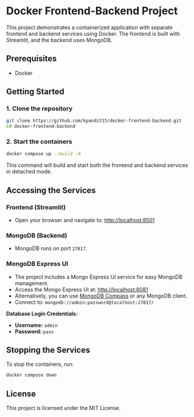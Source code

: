 # Docker Frontend-Backend Project

This project demonstrates a containerized application with separate frontend and backend services using Docker. The frontend is built with Streamlit, and the backend uses MongoDB.

## Prerequisites

- Docker

## Getting Started

### 1. Clone the repository

```bash
git clone https://github.com/kpandit15/docker-frontend-backend.git
cd docker-frontend-backend
```

### 2. Start the containers

```bash
docker compose up --build -d
```

This command will build and start both the frontend and backend services in detached mode.

## Accessing the Services

### Frontend (Streamlit)

- Open your browser and navigate to: [http://localhost:8501](http://localhost:8501)

### MongoDB (Backend)

- MongoDB runs on port `27017`.
### MongoDB Express UI

- The project includes a Mongo Express UI service for easy MongoDB management.
- Access the Mongo Express UI at: [http://localhost:8081](http://localhost:8081)
- Alternatively, you can use [MongoDB Compass](https://www.mongodb.com/products/compass) or any MongoDB client.
- Connect to: `mongodb://admin:password@localhost:27017/`

**Database Login Credentials:**
- **Username:** `admin`
- **Password:** `pass`

## Stopping the Services

To stop the containers, run:

```bash
docker compose down
```

## License

This project is licensed under the MIT License.